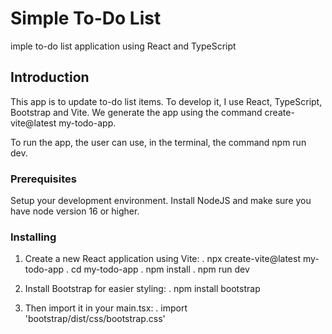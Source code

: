 # Simple To-Do List

imple to-do list application using React and TypeScript

## Introduction

This app is to update to-do list items. To develop it, I use React,  TypeScript, Bootstrap and Vite. We generate the app using the command create-vite@latest my-todo-app.

To run the app, the user can use, in the terminal, the command npm run dev.

### Prerequisites

Setup your development environment. Install NodeJS and make sure you have node version 16 or higher.

### Installing

1. Create a new React application using Vite:
 . npx create-vite@latest my-todo-app
 . cd my-todo-app
 . npm install
 . npm run dev

2. Install Bootstrap for easier styling:
 . npm install bootstrap

3. Then import it in your main.tsx:
 . import 'bootstrap/dist/css/bootstrap.css'